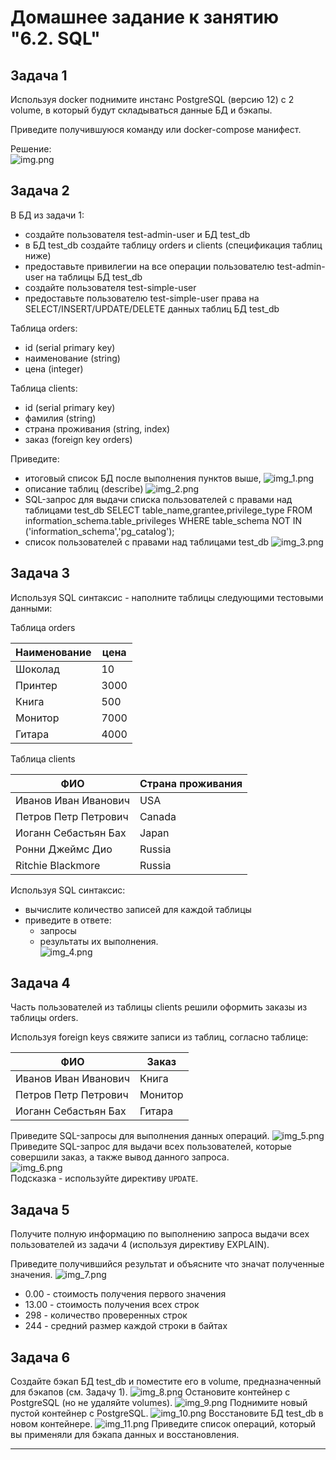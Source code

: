 # Домашнее задание к занятию "6.2. SQL"

## Задача 1

Используя docker поднимите инстанс PostgreSQL (версию 12) c 2 volume, 
в который будут складываться данные БД и бэкапы.

Приведите получившуюся команду или docker-compose манифест.

Решение:  
![img.png](img/img.png)
## Задача 2

В БД из задачи 1: 
- создайте пользователя test-admin-user и БД test_db
- в БД test_db создайте таблицу orders и clients (спeцификация таблиц ниже)
- предоставьте привилегии на все операции пользователю test-admin-user на таблицы БД test_db
- создайте пользователя test-simple-user  
- предоставьте пользователю test-simple-user права на SELECT/INSERT/UPDATE/DELETE данных таблиц БД test_db

Таблица orders:
- id (serial primary key)
- наименование (string)
- цена (integer)

Таблица clients:
- id (serial primary key)
- фамилия (string)
- страна проживания (string, index)
- заказ (foreign key orders)

Приведите:
- итоговый список БД после выполнения пунктов выше,
![img_1.png](img/img_1.png)
- описание таблиц (describe)
![img_2.png](img/img_2.png)
- SQL-запрос для выдачи списка пользователей с правами над таблицами test_db
SELECT table_name,grantee,privilege_type FROM information_schema.table_privileges WHERE table_schema NOT IN ('information_schema','pg_catalog');
- список пользователей с правами над таблицами test_db
![img_3.png](img/img_3.png)
## Задача 3

Используя SQL синтаксис - наполните таблицы следующими тестовыми данными:

Таблица orders

|Наименование|цена|
|------------|----|
|Шоколад| 10 |
|Принтер| 3000 |
|Книга| 500 |
|Монитор| 7000|
|Гитара| 4000|

Таблица clients

|ФИО|Страна проживания|
|------------|----|
|Иванов Иван Иванович| USA |
|Петров Петр Петрович| Canada |
|Иоганн Себастьян Бах| Japan |
|Ронни Джеймс Дио| Russia|
|Ritchie Blackmore| Russia|

Используя SQL синтаксис:
- вычислите количество записей для каждой таблицы 
- приведите в ответе:
    - запросы 
    - результаты их выполнения.  
![img_4.png](img/img_4.png)

## Задача 4

Часть пользователей из таблицы clients решили оформить заказы из таблицы orders.

Используя foreign keys свяжите записи из таблиц, согласно таблице:

|ФИО|Заказ|
|------------|----|
|Иванов Иван Иванович| Книга |
|Петров Петр Петрович| Монитор |
|Иоганн Себастьян Бах| Гитара |

Приведите SQL-запросы для выполнения данных операций.
![img_5.png](img/img_5.png)
Приведите SQL-запрос для выдачи всех пользователей, которые совершили заказ, а также вывод данного запроса.  
![img_6.png](img/img_6.png)  
Подсказка - используйте директиву `UPDATE`.  

## Задача 5

Получите полную информацию по выполнению запроса выдачи всех пользователей из задачи 4 
(используя директиву EXPLAIN).

Приведите получившийся результат и объясните что значат полученные значения.
![img_7.png](img/img_7.png)
- 0.00 - стоимость получения первого значения
- 13.00 - стоимость получения всех строк
- 298 - количество проверенных строк
- 244 - средний размер каждой строки в байтах
## Задача 6

Создайте бэкап БД test_db и поместите его в volume, предназначенный для бэкапов (см. Задачу 1).
![img_8.png](img/img_8.png)
Остановите контейнер с PostgreSQL (но не удаляйте volumes).
![img_9.png](img/img_9.png)
Поднимите новый пустой контейнер с PostgreSQL.
![img_10.png](img/img_10.png)
Восстановите БД test_db в новом контейнере.
![img_11.png](img/img_11.png)
Приведите список операций, который вы применяли для бэкапа данных и восстановления. 

---
